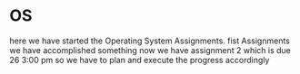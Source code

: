 # OS
here we have started the Operating System Assignments.
fist Assignments we have accomplished something
now we have assignment 2 which is due 26 3:00 pm so we have to plan and execute the progress accordingly

